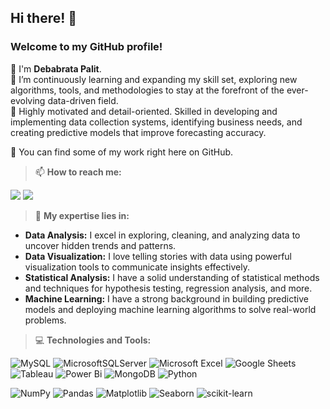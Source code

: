 ## Hi there! 👋

<H3>Welcome to my GitHub profile!</H3>

🙌 I'm **Debabrata Palit**.  
🌱 I’m continuously learning and expanding my skill set, exploring new algorithms, tools, and methodologies to stay at the forefront of the ever-evolving data-driven field.  
🎯 Highly motivated and detail-oriented. Skilled in developing and implementing data collection systems, identifying business needs, and creating predictive models that improve forecasting accuracy.  

🚀 You can find some of my work right here on GitHub.

> 📫 **How to reach me:**

<a href="mailto:debabratapalit98@gmail.com"><img src="https://img.shields.io/badge/Gmail-D14836?style=for-the-badge&logo=gmail&logoColor=white"></a> 
<a href="https://www.linkedin.com/in/debabrata-palit03/"><img src="https://img.shields.io/badge/LinkedIn-0077B5?style=for-the-badge&logo=linkedin&logoColor=white"></a>

  
> 🔬 **My expertise lies in:**

- **Data Analysis:** I excel in exploring, cleaning, and analyzing data to uncover hidden trends and patterns.
- **Data Visualization:** I love telling stories with data using powerful visualization tools to communicate insights effectively.
- **Statistical Analysis:** I have a solid understanding of statistical methods and techniques for hypothesis testing, regression analysis, and more.
- **Machine Learning:** I have a strong background in building predictive models and deploying machine learning algorithms to solve real-world problems.

> 💻 **Technologies and Tools:** 

![MySQL](https://img.shields.io/badge/mysql-4479A1.svg?style=for-the-badge&logo=mysql&logoColor=white) ![MicrosoftSQLServer](https://img.shields.io/badge/Microsoft%20SQL%20Server-CC2927?style=for-the-badge&logo=microsoft%20sql%20server&logoColor=white) ![Microsoft Excel](https://img.shields.io/badge/Microsoft_Excel-217346?style=for-the-badge&logo=microsoft-excel&logoColor=white) ![Google Sheets](https://img.shields.io/badge/Google%20Sheets-34A853?style=for-the-badge&logo=google-sheets&logoColor=white) ![Tableau](https://img.shields.io/badge/Tableau-E97627?style=for-the-badge&logo=Tableau&logoColor=white) ![Power Bi](https://img.shields.io/badge/power_bi-F2C811?style=for-the-badge&logo=powerbi&logoColor=black) ![MongoDB](https://img.shields.io/badge/MongoDB-%234ea94b.svg?style=for-the-badge&logo=mongodb&logoColor=white) ![Python](https://img.shields.io/badge/python-3670A0?style=for-the-badge&logo=python&logoColor=ffdd54)

![NumPy](https://img.shields.io/badge/numpy-%23013243.svg?style=for-the-badge&logo=numpy&logoColor=white) ![Pandas](https://img.shields.io/badge/pandas-%23150458.svg?style=for-the-badge&logo=pandas&logoColor=white) ![Matplotlib](https://img.shields.io/badge/Matplotlib-%23ffffff.svg?style=for-the-badge&logo=Matplotlib&logoColor=black) ![Seaborn](https://img.shields.io/badge/Seaborn-blue?style=for-the-badge&logo=seaborn&logoColor=white) ![scikit-learn](https://img.shields.io/badge/scikit--learn-%23F7931E.svg?style=for-the-badge&logo=scikit-learn&logoColor=blue) 
